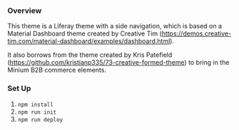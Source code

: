 ### Overview

This theme is a Liferay theme with a side navigation, which is based on a Material Dashboard theme created by Creative Tim (https://demos.creative-tim.com/material-dashboard/examples/dashboard.html).

It also borrows from the theme created by Kris Patefield (https://github.com/kristianp335/73-creative-formed-theme) to bring in the Minium B2B commerce elements.

### Set Up

1. `npm install`
2. `npm run init`
3. `npm run deploy`
